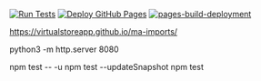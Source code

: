 [![Run Tests](https://github.com/virtualstoreapp/ma-imports/actions/workflows/test.yml/badge.svg?branch=main)](https://github.com/virtualstoreapp/ma-imports/actions/workflows/test.yml) [![Deploy GitHub Pages](https://github.com/virtualstoreapp/ma-imports/actions/workflows/deploy.yml/badge.svg?branch=main)](https://github.com/virtualstoreapp/ma-imports/actions/workflows/deploy.yml) [![pages-build-deployment](https://github.com/virtualstoreapp/ma-imports/actions/workflows/pages/pages-build-deployment/badge.svg?branch=main)](https://github.com/virtualstoreapp/ma-imports/actions/workflows/pages/pages-build-deployment)

https://virtualstoreapp.github.io/ma-imports/

python3 -m http.server 8080

npm test -- -u
npm test --updateSnapshot
npm test